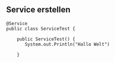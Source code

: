 ## Service erstellen

```
@Service
public class ServiceTest {

    public ServiceTest() {
       System.out.Println("Hallo Welt")

    }

```